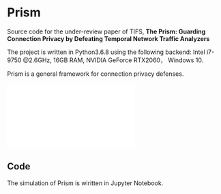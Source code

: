 # Prism

Source code for the under-review paper of TIFS, **The Prism: Guarding Connection Privacy by Defeating Temporal Network Traffic Analyzers**

The project is written in Python3.6.8 using the following backend: Intel i7-9750 @2.6GHz, 16GB RAM, NVIDIA GeForce RTX2060， Windows 10.

Prism is a general framework for connection privacy defenses. 

![](./figure/MainStructure.pdf)

## Code 
The simulation of Prism is wiritten in Jupyter Notebook. 
